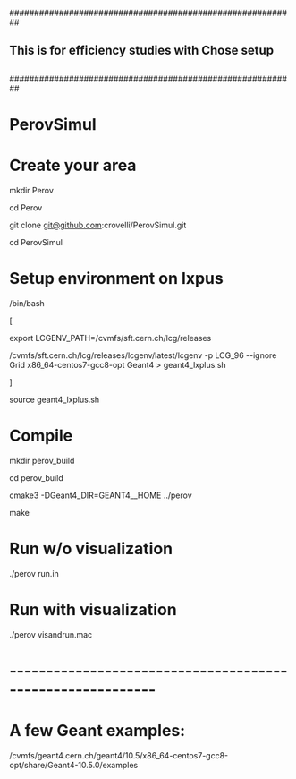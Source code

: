 ##########################################################
##
## This is for efficiency studies with Chose setup
##
##########################################################


# PerovSimul

# Create your area
mkdir Perov

cd Perov

git clone git@github.com:crovelli/PerovSimul.git

cd PerovSimul

# Setup environment on lxpus
/bin/bash

[

  export LCGENV_PATH=/cvmfs/sft.cern.ch/lcg/releases

  /cvmfs/sft.cern.ch/lcg/releases/lcgenv/latest/lcgenv -p LCG_96 --ignore Grid x86_64-centos7-gcc8-opt Geant4 > geant4_lxplus.sh

]

source geant4_lxplus.sh

# Compile
mkdir perov_build

cd perov_build

cmake3 -DGeant4_DIR=GEANT4__HOME ../perov

make

# Run w/o visualization
./perov run.in

# Run with visualization
./perov visandrun.mac


# ----------------------------------------------------------
# A few Geant examples:
/cvmfs/geant4.cern.ch/geant4/10.5/x86_64-centos7-gcc8-opt/share/Geant4-10.5.0/examples

